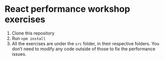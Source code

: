 # React performance workshop exercises

1. Clone this repository
2. Run `npm install`
3. All the exercises are under the `src` folder, in their respective folders. You don’t need to modify any code outside of those to fix the performance issues.
